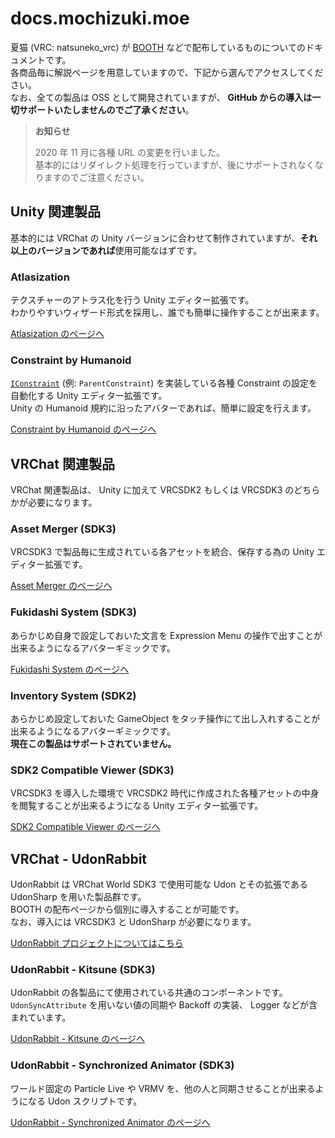 # docs.mochizuki.moe

夏猫 (VRC: natsuneko_vrc) が [BOOTH](https://natsuneko.booth.pm/) などで配布しているものについてのドキュメントです。  
各商品毎に解説ページを用意していますので、下記から選んでアクセスしてください。  
なお、全ての製品は OSS として開発されていますが、 **GitHub からの導入は一切サポートいたしませんのでご了承ください**。

> **お知らせ**
>
> 2020 年 11 月に各種 URL の変更を行いました。  
> 基本的にはリダイレクト処理を行っていますが、後にサポートされなくなりますのでご注意ください。

## Unity 関連製品

基本的には VRChat の Unity バージョンに合わせて制作されていますが、**それ以上のバージョンであれば**使用可能なはずです。

### Atlasization

テクスチャーのアトラス化を行う Unity エディター拡張です。  
わかりやすいウィザード形式を採用し、誰でも簡単に操作することが出来ます。

[Atlasization のページへ](https://docs.mochizuki.moe/Atlasization/)

### Constraint by Humanoid

[`IConstraint`](https://docs.unity3d.com/ScriptReference/Animations.IConstraint.html) (例: `ParentConstraint`) を実装している各種 Constraint の設定を自動化する Unity エディター拡張です。  
Unity の Humanoid 規約に沿ったアバターであれば、簡単に設定を行えます。

[Constraint by Humanoid のページへ](https://docs.mochizuki.moe/ConstraintByHumanoid/)

## VRChat 関連製品

VRChat 関連製品は、 Unity に加えて VRCSDK2 もしくは VRCSDK3 のどちらかが必要になります。

### Asset Merger (SDK3)

VRCSDK3 で製品毎に生成されている各アセットを統合、保存する為の Unity エディター拡張です。

[Asset Merger のページへ](https://docs.mochizuki.moe/AssetMerger/)

### Fukidashi System (SDK3)

あらかじめ自身で設定しておいた文言を Expression Menu の操作で出すことが出来るようになるアバターギミックです。

[Fukidashi System のページへ](https://docs.mochizuki.moe/FukidashiSystem/)

### Inventory System (SDK2)

あらかじめ設定しておいた GameObject をタッチ操作にて出し入れすることが出来るようになるアバターギミックです。  
**現在この製品はサポートされていません。**

### SDK2 Compatible Viewer (SDK3)

VRCSDK3 を導入した環境で VRCSDK2 時代に作成された各種アセットの中身を閲覧することが出来るようになる Unity エディター拡張です。

[SDK2 Compatible Viewer のページへ](https://docs.mochizuki.moe/SDK2CompatView/)

## VRChat - UdonRabbit

UdonRabbit は VRChat World SDK3 で使用可能な Udon とその拡張である UdonSharp を用いた製品群です。  
BOOTH の配布ページから個別に導入することが可能です。  
なお、導入には VRCSDK3 と UdonSharp が必要になります。

[UdonRabbit プロジェクトについてはこちら](https://docs.mochizuki.moe/UdonRabbit/)

### UdonRabbit - Kitsune (SDK3)

UdonRabbit の各製品にて使用されている共通のコンポーネントです。  
`UdonSyncAttribute` を用いない値の同期や Backoff の実装、 Logger などが含まれています。

[UdonRabbit - Kitsune のページへ](https://docs.mochizuki.moe/UdonRabbit/Kitsune/)

### UdonRabbit - Synchronized Animator (SDK3)

ワールド固定の Particle Live や VRMV を、他の人と同期させることが出来るようになる Udon スクリプトです。

[UdonRabbit - Synchronized Animator のページへ](https://docs.mochizuki.moe/UdonRabbit/SynchronizedAnimator)
